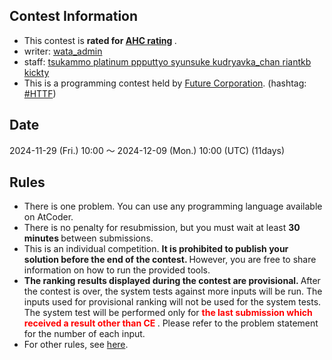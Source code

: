 
<div>

<title>
Visualizer
</title>

<meta>

</meta>

<link>

</link>

<script>

</script>

<script>

</script>

<script>
$(function(){
//コンテスト名を置換
$('.insert-participant-box h1').html('<img srcset="https://img.atcoder.jp/future-contest-2018-qual/logo_top.png 1280w, https://img.atcoder.jp/future-contest-2020-qual/logo_top_mini.png 320w" src="https://img.atcoder.jp/future-contest-2018-qual/logo_top.png" style="max-width:100%">');
$('.insert-participant-box').css({'text-align':'center','max-width':'100%'});
});

</script>

<span>

<span>

## **Contest Information**

<section>

<ul>

<li>
This contest is 
<strong>
rated for <a href="https://www.dropbox.com/s/ne358pdixfafppm/AHC_rating.pdf?dl=0">AHC rating</a>
</strong>
.
</li>

<li>
writer:
<a href="https://atcoder.jp/user/wata_admin">
<span>
wata_admin
</span>
</a>
</li>

<li>
staff:
  <a href="https://atcoder.jp/user/tsukammo">
<span>
tsukammo
</span>
</a><a href="https://atcoder.jp/user/platinum">
<span>
platinum
</span>
</a><a href="https://atcoder.jp/user/ppputtyo">
<span>
ppputtyo
</span>
</a><a href="https://atcoder.jp/user/syunsuke">
<span>
syunsuke
</span>
</a><a href="https://atcoder.jp/user/kudryavka_chan">
<span>
kudryavka_chan
</span>
</a><a href="https://atcoder.jp/user/riantkb">
<span>
riantkb
</span>
</a><a href="https://atcoder.jp/user/kickty">
<span>
kickty
</span>
</a>
</li>

<li>
This is a programming contest held by <a href="https://www.future.co.jp/en/">Future Corporation</a>. (hashtag:
<a href="https://twitter.com/search?q=%23HTTF">#HTTF</a>)

</li>

</ul>

</section>

## **Date**

<section>

<p>
2024-11-29 (Fri.) 10:00 ～ 2024-12-09 (Mon.) 10:00 (UTC) (11days)
</p>

</section>

## **Rules**

<section>

<ul>

<li>
There is one problem. You can use any programming language available on AtCoder.
</li>

<li>
There is no penalty for resubmission, but you must wait at least 
<strong>
30 minutes
</strong>
between submissions.
</li>

<li>
This is an individual competition. 
<strong>
It is prohibited to publish your solution before the end of the contest.
</strong>
However, you are free to share information on how to run the provided tools.
</li>

<li>

<strong>
The ranking results displayed during the contest are provisional.
</strong>
After the contest is over, the system tests against more inputs will be run. The inputs used for provisional ranking will not be used for the system tests. The system test will be performed only for 
<font color="red">
<strong>
the last submission which received a result other than 
<span>
CE
</span>

</strong>
</font>
. Please refer to the problem statement for the number of each input.
</li>

<li>
For other rules, see <a href="https://atcoder.jp/contests/ahc040/rules">here</a>.
</li>

</ul>

</section>

</span>

</span>

</div>
